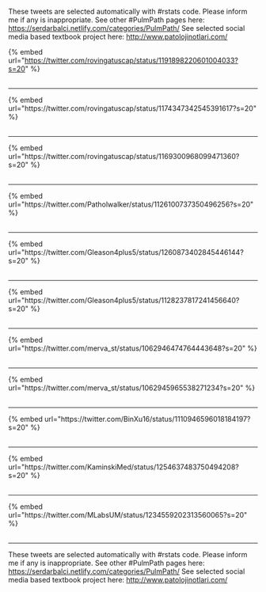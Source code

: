 

These tweets are selected automatically with #rstats code. Please inform me if any is inappropriate.
See other #PulmPath pages here: https://serdarbalci.netlify.com/categories/PulmPath/ 
See selected social media based textbook project here: http://www.patolojinotlari.com/

{% embed url="https://twitter.com/rovingatuscap/status/1191898220601004033?s=20" %}<br>
<br>
<hr>
{% embed url="https://twitter.com/rovingatuscap/status/1174347342545391617?s=20" %}<br>
<br>
<hr>
{% embed url="https://twitter.com/rovingatuscap/status/1169300968099471360?s=20" %}<br>
<br>
<hr>
{% embed url="https://twitter.com/Patholwalker/status/1126100737350496256?s=20" %}<br>
<br>
<hr>
{% embed url="https://twitter.com/Gleason4plus5/status/1260873402845446144?s=20" %}<br>
<br>
<hr>
{% embed url="https://twitter.com/Gleason4plus5/status/1128237817241456640?s=20" %}<br>
<br>
<hr>
{% embed url="https://twitter.com/merva_st/status/1062946474764443648?s=20" %}<br>
<br>
<hr>
{% embed url="https://twitter.com/merva_st/status/1062945965538271234?s=20" %}<br>
<br>
<hr>
{% embed url="https://twitter.com/BinXu16/status/1110946596018184197?s=20" %}<br>
<br>
<hr>
{% embed url="https://twitter.com/KaminskiMed/status/1254637483750494208?s=20" %}<br>
<br>
<hr>
{% embed url="https://twitter.com/MLabsUM/status/1234559202313560065?s=20" %}<br>
<br>
<hr>


These tweets are selected automatically with #rstats code. Please inform me if any is inappropriate.
See other #PulmPath pages here: https://serdarbalci.netlify.com/categories/PulmPath/ 
See selected social media based textbook project here: http://www.patolojinotlari.com/
